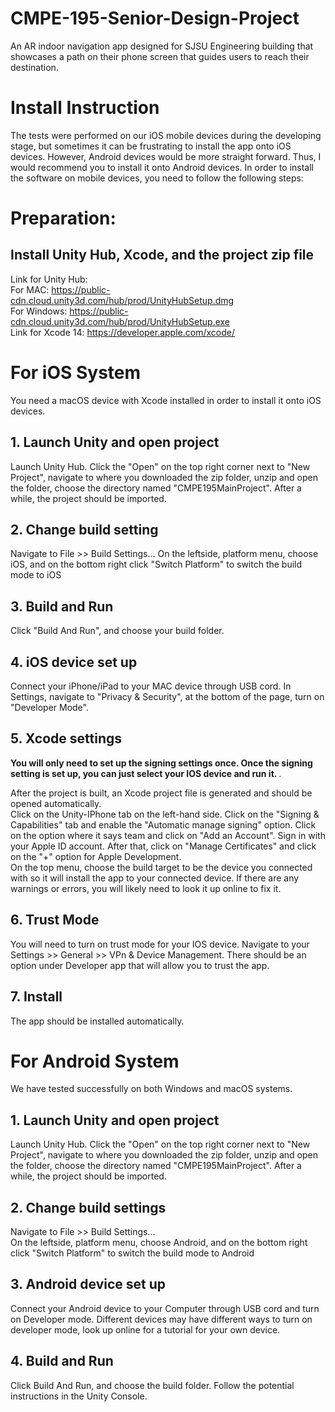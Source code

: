 # CMPE-195-Senior-Design-Project
An AR indoor navigation app designed for SJSU Engineering building that showcases a path on their phone screen that guides users to reach their destination. 

# Install Instruction 
The tests were performed on our iOS mobile devices during the developing stage, but sometimes it can be frustrating to install the app onto iOS devices. However, Android devices would be more straight forward. Thus, I would recommend you to install it onto Android devices.
In order to install the software on mobile devices, you need to follow the following steps:

# Preparation:
## Install Unity Hub, Xcode, and the project zip file
Link for Unity Hub: <br />
    For MAC: https://public-cdn.cloud.unity3d.com/hub/prod/UnityHubSetup.dmg <br />
    For Windows: https://public-cdn.cloud.unity3d.com/hub/prod/UnityHubSetup.exe <br />
Link for Xcode 14: https://developer.apple.com/xcode/

# For iOS System
You need a macOS device with Xcode installed in order to install it onto iOS devices.

## 1. Launch Unity and open project
Launch Unity Hub. Click the "Open" on the top right corner next to "New Project", navigate to where you downloaded the zip folder, unzip and open the folder, choose the directory named "CMPE195MainProject". After a while, the project should be imported.

## 2. Change build setting
Navigate to File >> Build Settings...
On the leftside, platform menu, choose iOS, and on the bottom right click "Switch Platform" to switch the build mode to iOS

## 3. Build and Run
Click "Build And Run", and choose your build folder.

## 4. iOS device set up
Connect your iPhone/iPad to your MAC device through USB cord. 
In Settings, navigate to "Privacy & Security", at the bottom of the page, turn on "Developer Mode".

## 5. Xcode settings
<strong>You will only need to set up the signing settings once. Once the signing setting is set up, you can just select your IOS device and run it. </strong>.
<p> After the project is built, an Xcode project file is generated and should be opened automatically. <br />
Click on the Unity-IPhone tab on the left-hand side. Click on the "Signing & Capabilities" tab and enable the "Automatic manage signing" option. 
Click on the option where it says team and click on "Add an Account". Sign in with your Apple ID account. After that, click on "Manage Certificates" and click on the "+" option for 
Apple Development. <br />
On the top menu, choose the build target to be the device you connected with so it will install the app to your connected device. 
If there are any warnings or errors, you will likely need to look it up online to fix it. </p>

## 6. Trust Mode
You will need to turn on trust mode for your IOS device. Navigate to your Settings >> General >> VPn & Device Management. There should be an option under Developer app that will allow you to trust the app. 

## 7. Install
The app should be installed automatically.

# For Android System
We have tested successfully on both Windows and macOS systems. 

## 1. Launch Unity and open project
Launch Unity Hub. Click the "Open" on the top right corner next to "New Project", navigate to where you downloaded the zip folder, unzip and open the folder, choose the directory named "CMPE195MainProject". After a while, the project should be imported.

## 2. Change build settings
Navigate to File >> Build Settings... <br />
On the leftside, platform menu, choose Android, and on the bottom right click "Switch Platform" to switch the build mode to Android

## 3. Android device set up
Connect your Android device to your Computer through USB cord and turn on Developer mode. 
Different devices may have different ways to turn on developer mode, look up online for a tutorial for your own device.

## 4. Build and Run
Click Build And Run, and choose the build folder. 
Follow the potential instructions in the Unity Console.

